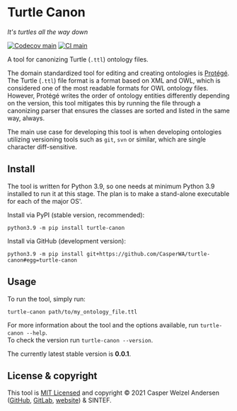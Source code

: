 # Turtle Canon

<!-- markdownlint-disable-next-line MD036 -->
*It's turtles all the way down*

[![Codecov main](https://img.shields.io/codecov/c/github/CasperWA/turtle-canon/main)](https://app.codecov.io/gh/CasperWA/turtle-canon)
[![CI main](https://github.com/CasperWA/turtle-canon/actions/workflows/ci_tests.yml/badge.svg?branch=main)](https://github.com/CasperWA/turtle-canon/actions/workflows/ci_tests.yml?query=branch%3Amain)

A tool for canonizing Turtle (`.ttl`) ontology files.

The domain standardized tool for editing and creating ontologies is [Protégé](https://protege.stanford.edu/).
The Turtle (`.ttl`) file format is a format based on XML and OWL, which is considered one of the most readable formats for OWL ontology files.
However, Protégé writes the order of ontology entities differently depending on the version, this tool mitigates this by running the file through a canonizing parser that ensures the classes are sorted and listed in the same way, always.

The main use case for developing this tool is when developing ontologies utilizing versioning tools such as `git`, `svn` or similar, which are single character diff-sensitive.

## Install

The tool is written for Python 3.9, so one needs at minimum Python 3.9 installed to run it at this stage.
The plan is to make a stand-alone executable for each of the major OS'.

Install via PyPI (stable version, recommended):

```shell
python3.9 -m pip install turtle-canon
```

Install via GitHub (development version):

```shell
python3.9 -m pip install git+https://github.com/CasperWA/turtle-canon#egg=turtle-canon
```

## Usage

To run the tool, simply run:

```shell
turtle-canon path/to/my_ontology_file.ttl
```

For more information about the tool and the options available, run `turtle-canon --help`.  
To check the version run `turtle-canon --version`.

The currently latest stable version is **0.0.1**.

## License & copyright

This tool is [MIT Licensed](LICENSE.md) and copyright &copy; 2021 Casper Welzel Andersen ([GitHub](https://github.com/CasperWA), [GitLab](https://gitlab.com/CasperWA), [website](https://casper.welzel.nu)) & SINTEF.
